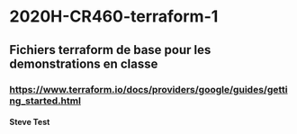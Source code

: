 # 2020H-CR460-terraform-1
## Fichiers terraform de base pour les demonstrations en classe
### https://www.terraform.io/docs/providers/google/guides/getting_started.html
#### Steve Test
